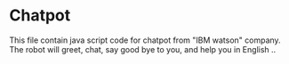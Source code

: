 # Chatpot
This file contain java script code for chatpot from "IBM watson" company.
The robot will greet, chat, say good bye to you, and help you in English ..

